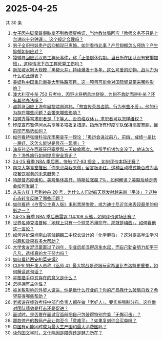 # 2025-04-25

共 30 条

<!-- BEGIN ZHIHUVIDEO -->
<!-- 最后更新时间 Fri Apr 25 2025 14:23:44 GMT+0800 (China Standard Time) -->
1. [女子因右脚掌戴假肢拿不到教师资格证，当地教体局回应「教师义务不只是上台讲四十分钟课」，这个规定合理吗？](https://www.zhihu.com/question/1898774608607421392)
1. [男子全职带娃患产后抑郁现已离婚，如何看待此事？产后抑郁怎么预防？产生抑郁如何应对？](https://www.zhihu.com/question/1898311003843860412)
1. [猿辅导回应武汉员工猝死事件，称「正值倒休假期，当日所在团队没有安排加班」，这种情况下员工猝死算工伤吗？](https://www.zhihu.com/question/1899057624512688175)
1. [新加坡水獭大规模「黑帮火并」持续爆发十多年，这么可爱的动物，战斗力为什么如此爆表？](https://www.zhihu.com/question/1897981755551609311)
1. [美媒称中国重启南美大型铁路项目，这一项目可能会对国际贸易带来哪些影响？](https://www.zhihu.com/question/1897651425451946072)
1. [澳大利亚扑杀 750 只考拉，因野火将栖息地烧毁，为何不救助而是扑杀？还有其他办法吗？](https://www.zhihu.com/question/1898913754600708018)
1. [卤鹅哥回应上海车展投喂周鸿祎，「想宣传荣昌卤鹅，行为有些不妥」，他的行为存在哪些问题？会带来哪些影响？](https://www.zhihu.com/question/1898782554867331466)
1. [招聘方辱骂求职者是「下等人、没资格双休」，求职者可以怎样维权？](https://www.zhihu.com/question/1898769825624494821)
1. [印度宣布暂停河水共享等多项报复措施，指示所有印度军队保持高度警剔，目前印巴局势如何？](https://www.zhihu.com/question/1898697519900362362)
1. [如何看待张继科驳斥雨果昙花一现论：「奥运会进过前八、前四、成绩一届比一届好，这怎么能说是昙花一现呢」？](https://www.zhihu.com/question/1899049985120624845)
1. [演员孙坚在西班牙巴塞罗那三天被偷两次，护照手机钱包全没了，他该怎么办？海外旅行如何提高安全意识？](https://www.zhihu.com/question/1898807797098964952)
1. [24-25 赛季 NBA 季后赛，快船 117-83 掘金 ，如何评价本场比赛？](https://www.zhihu.com/question/1899060527281434977)
1. [南京大学食堂推出「你来点菜我来做」留言板走红，这种互动模式能否成为高校餐饮服务的未来趋势？](https://www.zhihu.com/question/1897683914119681483)
1. [特朗普态度缓和，美股集体高开，特斯拉涨超 7%，如何解读？美股后续走势会如何发展？](https://www.zhihu.com/question/1898492637964645096)
1. [从东方红 1 号到神舟 20 号，为什么人们对航天器发射越来越「平淡」？这种心态转变反映了哪些问题？](https://www.zhihu.com/question/1898765550164861062)
1. [如何看待《白雪公主真人版》电影票房惨败，成为迪士尼近年来表现最差的电影之一？](https://www.zhihu.com/question/15628563663)
1. [24-25 赛季 NBA 季后赛雷霆 114:108 灰熊，如何评价这场比赛？](https://www.zhihu.com/question/1899038284937659480)
1. [世界名帅克洛普称「地球上只有一个球员不用防守，那就是梅西」，如何看他这一言论？](https://www.zhihu.com/question/1898684218088882910)
1. [如何评价深圳南山实验麒麟二中校长设计的「化学麻将」？这对提高学生学习兴趣和效果有多大帮助？](https://www.zhihu.com/question/1898451330474947120)
1. [大学舍友混混噩噩过了四年，毕业后却混得风生水起，而自己勤奋努力却平平凡凡，选择真的大于努力吗？](https://www.zhihu.com/question/1892658872969303205)
1. [如何看待西安的菜夹馍?](https://www.zhihu.com/question/1893973027651297507)
1. [CDPR 的开发人员称《巫师 4》最大挑战是说服玩家希里比杰洛特更重要，如何解读这句话？](https://www.zhihu.com/question/1898400759223116177)
1. [星核猎手中刃存在的意义是什么？](https://www.zhihu.com/question/1898783527522276274)
1. [怎样拥有主体性？](https://www.zhihu.com/question/615614741)
1. [被关税影响的外贸人请进，你是做什么行业的？你的产品靠什么破局自救？希望获得哪些帮助？](https://www.zhihu.com/question/1895126936608536454)
1. [老板说在绩效考核中部门负责人都在做「老好人」，要实施强制分布，这样做对团队绩效是打击还是促进？](https://www.zhihu.com/question/1894422407520969403)
1. [面试时，是否要在面试官面前把自己包装得特别完美「无懈可击」？](https://www.zhihu.com/question/1898378278928081605)
1. [哪款停产的数码产品让你至今「意难平」？如果复刻你会买单吗？](https://www.zhihu.com/question/1897972569652553007)
1. [中国有可能同时成为最大生产国和最大消费国吗？](https://www.zhihu.com/question/1898704682098099241)
1. [读外国文学时，文化隔阂是障碍还是魅力所在？](https://www.zhihu.com/question/1895072436644443134)
<!-- END ZHIHUVIDEO -->

